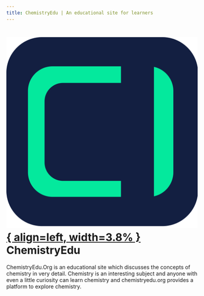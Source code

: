 ```yaml
---
title: ChemistryEdu | An educational site for learners
---
```


# [![ChemistryEdu Logo](images/favicon.svg){ align=left, width=3.8% }](index.md) ChemistryEdu

ChemistryEdu.Org is an educational site which discusses the concepts of chemistry in very detail. Chemistry is an interesting subject and anyone with even a little curiosity can learn chemistry and chemistryedu.org provides a platform to explore chemistry.
